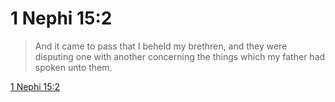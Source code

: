 # 1 Nephi 15:2

> And it came to pass that I beheld my brethren, and they were disputing one with another concerning the things which my father had spoken unto them.

[1 Nephi 15:2](https://www.churchofjesuschrist.org/study/scriptures/bofm/1-ne/15?lang=eng&id=p2#p2)


